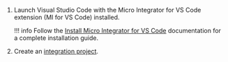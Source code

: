1. Launch Visual Studio Code with the Micro Integrator for VS Code extension (MI for VS Code) installed.

    !!! info
        Follow the [Install Micro Integrator for VS Code](../../../../develop/mi-for-vscode/install-wso2-mi-for-vscode) documentation for a complete installation guide.

2. Create an [integration project](../../../../develop/create-integration-project/).
